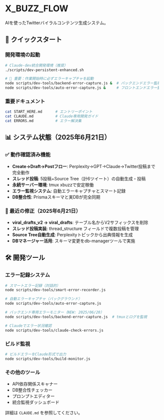 # X_BUZZ_FLOW

AIを使ったTwitterバイラルコンテンツ生成システム。

## 🚀 クイックスタート

### 開発環境の起動
```bash
# Claude-dev統合開発環境（推奨）
./scripts/dev-persistent-enhanced.sh

# 🚨 重要：作業開始時に必ずエラーキャプチャを起動
node scripts/dev-tools/backend-error-capture.js &  # バックエンドエラー監視
node scripts/dev-tools/auto-error-capture.js &     # フロントエンドエラー監視
```

### 重要ドキュメント
```bash
cat START_HERE.md      # エントリーポイント
cat CLAUDE.md          # Claude専用開発ガイド
cat ERRORS.md          # エラー解決集
```

## 📊 システム状態（2025年6月21日）

### ✅ 動作確認済み機能
- **Create→Draft→Postフロー**: Perplexity→GPT→Claude→Twitter投稿まで完全動作
- **スレッド投稿**: 5投稿+Source Tree（計6ツイート）の自動生成・投稿
- **永続サーバー環境**: tmux xbuzzで安定稼働
- **エラー監視システム**: 自動エラーキャプチャとスマート記録
- **DB整合性**: Prismaスキーマと実DBが完全同期

### 🔧 最近の修正（2025年6月21日）
- **viral_drafts_v2 → viral_drafts**: テーブル名からV2サフィックスを削除
- **スレッド投稿実装**: thread_structure フィールドで複数投稿を管理
- **Source Tree自動生成**: Perplexityトピックから出典情報を生成
- **DBマネージャー活用**: スキーマ変更をdb-managerツールで実施

## 🛠 開発ツール

### エラー記録システム
```bash
# スマートエラー記録（対話的）
node scripts/dev-tools/smart-error-recorder.js

# 自動エラーキャプチャ（バックグラウンド）
node scripts/dev-tools/auto-error-capture.js

# バックエンド専用エラーモニター（NEW: 2025/06/20）
node scripts/dev-tools/backend-error-capture.js  # tmuxとログを監視

# Claudeでエラー状況確認
node scripts/dev-tools/claude-check-errors.js
```

### ビルド監視
```bash
# ビルドエラーをClaude形式で出力
node scripts/dev-tools/build-monitor.js
```

### その他のツール
- API依存関係スキャナー
- DB整合性チェッカー
- プロンプトエディター
- 統合監視ダッシュボード

詳細は `CLAUDE.md` を参照してください。